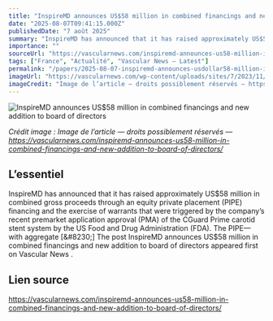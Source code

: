 ```yaml
---
title: "InspireMD announces US$58 million in combined financings and new addition to board of directors"
date: "2025-08-07T09:41:15.000Z"
publishedDate: "7 août 2025"
summary: "InspireMD has announced that it has raised approximately US$58 million in combined gross proceeds through an equity private placement (PIPE) financing and the exercise of warrants that were triggered by the company’s recent premarket application approval (PMA) of the CGuard Prime carotid stent system by the US Food and Drug Administration (FDA). The PIPE—with aggregate [&#8230;] The post InspireMD announces US$58 million in combined financings and new addition to board of directors appeared first on Vascular News ."
importance: ""
sourceUrl: "https://vascularnews.com/inspiremd-announces-us58-million-in-combined-financings-and-new-addition-to-board-of-directors/"
tags: ["France", "Actualité", "Vascular News — Latest"]
permalink: "/papers/2025-08-07-inspiremd-announces-usdollar58-million-in-combined-financings-and-new-addition-to-board-of-directors"
imageUrl: "https://vascularnews.com/wp-content/uploads/sites/7/2023/11/InspireMD-logo-featured.jpg"
imageCredit: "Image de l’article — droits possiblement réservés — https://vascularnews.com/inspiremd-announces-us58-million-in-combined-financings-and-new-addition-to-board-of-directors/"
---
```


![InspireMD announces US$58 million in combined financings and new addition to board of directors](https://vascularnews.com/wp-content/uploads/sites/7/2023/11/InspireMD-logo-featured.jpg)

*Crédit image : Image de l’article — droits possiblement réservés — https://vascularnews.com/inspiremd-announces-us58-million-in-combined-financings-and-new-addition-to-board-of-directors/*

## L’essentiel

InspireMD has announced that it has raised approximately US$58 million in combined gross proceeds through an equity private placement (PIPE) financing and the exercise of warrants that were triggered by the company’s recent premarket application approval (PMA) of the CGuard Prime carotid stent system by the US Food and Drug Administration (FDA). The PIPE—with aggregate [&#8230;] The post InspireMD announces US$58 million in combined financings and new addition to board of directors appeared first on Vascular News .

## Lien source

https://vascularnews.com/inspiremd-announces-us58-million-in-combined-financings-and-new-addition-to-board-of-directors/
